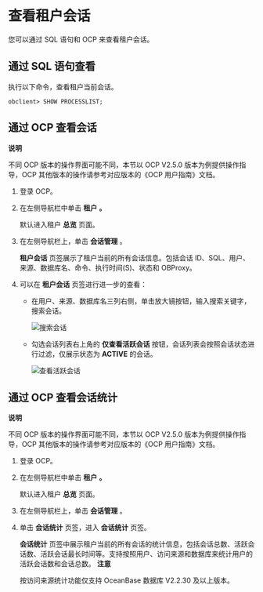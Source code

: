 查看租户会话 
===========================

您可以通过 SQL 语句和 OCP 来查看租户会话。

通过 SQL 语句查看 
--------------------------------

执行以下命令，查看租户当前会话。

    obclient> SHOW PROCESSLIST;



通过 OCP 查看会话 
--------------------------------

**说明**



不同 OCP 版本的操作界面可能不同，本节以 OCP V2.5.0 版本为例提供操作指导，OCP 其他版本的操作请参考对应版本的《OCP 用户指南》文档。

1. 登录 OCP。

   

2. 在左侧导航栏中单击 **租户** **。** 

   默认进入租户 **总览** 页面。
   

3. 在左侧导航栏上，单击 **会话管理** 。

   **租户会话** 页签展示了租户当前的所有会话信息。包括会话 ID、SQL、用户、来源、数据库名、命令、执行时间(S)、状态和 OBProxy。
   

4. 可以在 **租户会话** 页签进行进一步的查看：

   * 在用户、来源、数据库名三列右侧，单击放大镜按钮，输入搜索关键字，搜索会话。

     ![搜索会话](https://static-aliyun-doc.oss-accelerate.aliyuncs.com/assets/img/zh-CN/8802770061/p167396.png)
     
   
   * 勾选会话列表右上角的 **仅查看活跃会话** 按钮，会话列表会按照会话状态进行过滤，仅展示状态为 **ACTIVE** 的会话。

     ![查看活跃会话](https://static-aliyun-doc.oss-accelerate.aliyuncs.com/assets/img/zh-CN/9802770061/p167397.png)
     
   

   




通过 OCP 查看会话统计 
----------------------------------

**说明**



不同 OCP 版本的操作界面可能不同，本节以 OCP V2.5.0 版本为例提供操作指导，OCP 其他版本的操作请参考对应版本的《OCP 用户指南》文档。

1. 登录 OCP。

   

2. 在左侧导航栏中单击 **租户** **。** 

   默认进入租户 **总览** 页面。
   

3. 在左侧导航栏上，单击 **会话管理** 。

   

4. 单击 **会话统计** 页签，进入 **会话统计** 页签。

   **会话统计** 页签中展示租户当前的所有会话的统计信息，包括会话总数、活跃会话数、活跃会话最长时间等。支持按照用户、访问来源和数据库来统计用户的活跃会话数和会话总数。
   **注意**

   

   按访问来源统计功能仅支持 OceanBase 数据库 V2.2.30 及以上版本。
   



